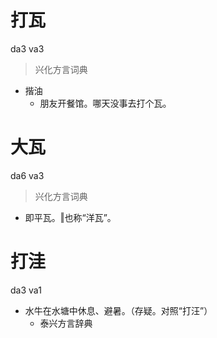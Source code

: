 # 打瓦
da3 va3
> 兴化方言词典
- 揩油
  - 朋友开餐馆。哪天没事去打个瓦。

# 大瓦
da6 va3
> 兴化方言词典
- 即平瓦。‖也称“洋瓦”。

# 打洼
da3 va1
+ 水牛在水塘中休息、避暑。（存疑。对照“打汪”）
  * 泰兴方言辞典
